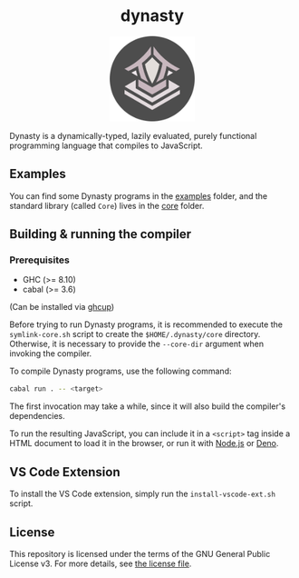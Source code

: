 <div align="center">
  <h1>dynasty</h1>

  <img src="assets/logo.png" alt="Dynasty Logo" width="150" height="150"/>
</div>

Dynasty is a dynamically-typed, lazily evaluated, purely functional programming language that compiles to JavaScript.

## Examples

You can find some Dynasty programs in the [examples](examples) folder, and the standard library (called `Core`) lives in the [core](core) folder.

## Building & running the compiler

### Prerequisites

* GHC (>= 8.10)
* cabal (>= 3.6)

(Can be installed via [ghcup](https://www.haskell.org/ghcup/))

Before trying to run Dynasty programs, it is recommended to execute the `symlink-core.sh` script to create the `$HOME/.dynasty/core` directory. Otherwise, it is necessary to provide the `--core-dir` argument when invoking the compiler.

To compile Dynasty programs, use the following command:

```sh
cabal run . -- <target>
```

The first invocation may take a while, since it will also build the compiler's dependencies.

To run the resulting JavaScript, you can include it in a `<script>` tag inside a HTML document to load it in the browser, or run it with [Node.js](https://nodejs.org/en/) or [Deno](https://deno.land/).

## VS Code Extension

To install the VS Code extension, simply run the `install-vscode-ext.sh` script.

## License

This repository is licensed under the terms of the GNU General Public License v3.
For more details, see [the license file](LICENSE.txt).
